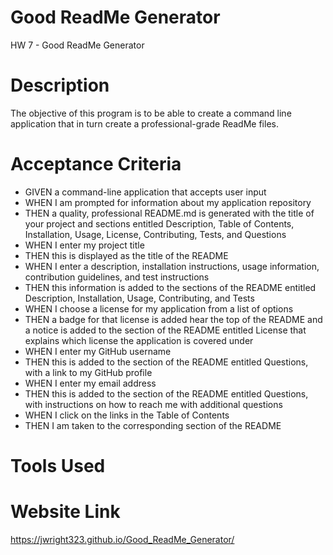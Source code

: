 # Good ReadMe Generator
HW 7 - Good ReadMe Generator
# Description
The objective of this program is to be able to create a command line application that in turn create a professional-grade ReadMe files.

# Acceptance Criteria
* GIVEN a command-line application that accepts user input
* WHEN I am prompted for information about my application repository
* THEN a quality, professional README.md is generated with the title of your project and sections entitled Description, Table of Contents, Installation, Usage,     License, Contributing, Tests, and Questions
* WHEN I enter my project title
* THEN this is displayed as the title of the README
* WHEN I enter a description, installation instructions, usage information, contribution guidelines, and test instructions
* THEN this information is added to the sections of the README entitled Description, Installation, Usage, Contributing, and Tests
* WHEN I choose a license for my application from a list of options
* THEN a badge for that license is added hear the top of the README and a notice is added to the section of the README entitled License that explains which license the application is covered under
* WHEN I enter my GitHub username
* THEN this is added to the section of the README entitled Questions, with a link to my GitHub profile
* WHEN I enter my email address
* THEN this is added to the section of the README entitled Questions, with instructions on how to reach me with additional questions
* WHEN I click on the links in the Table of Contents
* THEN I am taken to the corresponding section of the README
# Tools Used

# Website Link
https://jwright323.github.io/Good_ReadMe_Generator/


